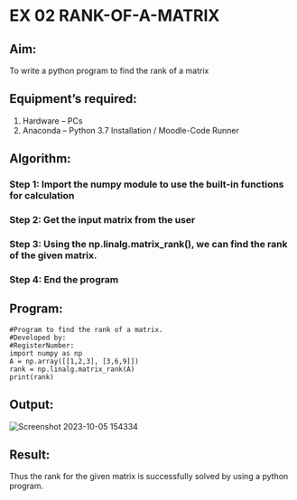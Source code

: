 # EX 02 RANK-OF-A-MATRIX
## Aim:
To write a python program to find the rank of a matrix
## Equipment’s required:
1. 	Hardware – PCs
2. 	Anaconda – Python 3.7 Installation / Moodle-Code Runner
## Algorithm:
### Step 1: Import the numpy module to use the built-in functions for calculation
### Step 2: Get the input matrix from the user
### Step 3: Using the np.linalg.matrix_rank(), we can find the rank of the given matrix.
### Step 4: End the program
## Program:
```
#Program to find the rank of a matrix.
#Developed by: 
#RegisterNumber:
import numpy as np
A = np.array([[1,2,3], [3,6,9]])
rank = np.linalg.matrix_rank(A)
print(rank)
```
## Output:
![Screenshot 2023-10-05 154334](https://github.com/Darkwebnew/RANK-OF-A-MATRIX/assets/143114486/b1fbdd74-b668-4f81-a95d-207b077f116c)
## Result:
Thus the rank for the given matrix is successfully solved by  using a python program.

